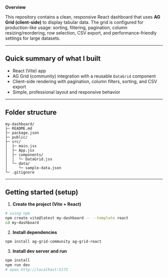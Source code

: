 **Overview**

This repository contains a clean, responsive React dashboard that uses **AG Grid (client-side)** to display tabular data. The grid is configured for production-like usage: sorting, filtering, pagination, column resizing/reordering, row selection, CSV export, and performance-friendly settings for large datasets.

---

## Quick summary of what I built

* React (Vite) app
* AG Grid (community) integration with a reusable `DataGrid` component
* Client-side rendering with pagination, column filters, sorting, and CSV export
* Simple, professional layout and responsive behavior

---

## Folder structure

```
my-dashboard/
├─ README.md
├─ package.json
├─ public/
├─ src/
│  ├─ main.jsx
│  ├─ App.jsx
│  ├─ components/
│  │  └─ DataGrid.jsx
│  └─ data/
│     └─ sample-data.json
└─ .gitignore
```

---

## Getting started (setup)

1. **Create the project (Vite + React)**

```bash
# using npm
npm create vite@latest my-dashboard -- --template react
cd my-dashboard
```

2. **Install dependencies**

```bash
npm install ag-grid-community ag-grid-react
```

3. **Install dev server and run**

```bash
npm install
npm run dev
# open http://localhost:5173
```
